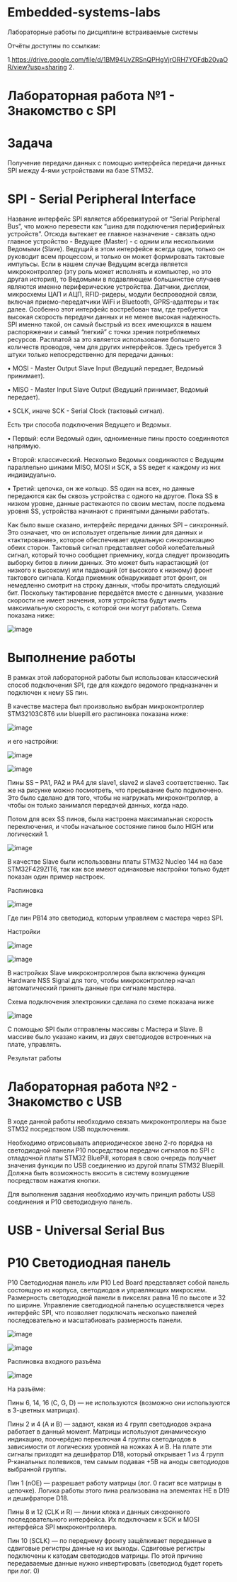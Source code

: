 # Embedded-systems-labs

Лабораторные работы по дисциплине встраиваемые системы

Отчёты доступны по ссылкам:
  
  1.https://drive.google.com/file/d/1BM94UvZRSnQPHgVjrORH7YOFdb20vaOR/view?usp=sharing
  2.

# Лабораторная работа №1 - Знакомство с SPI

# Задача

Получение передачи данных с помощью интерфейса передачи данных SPI между 4-ями устройствами на базе STM32. 

# SPI - Serial Peripheral Interface

Название интерфейс SPI является аббревиатурой от “Serial Peripheral Bus”, что можно перевести как “шина для подключения периферийных устройств”. Отсюда вытекает ее главное назначение - связать одно главное устройство - Ведущее (Master) - с одним или несколькими Ведомыми (Slave). Ведущий в этом интерфейсе всегда один, только он руководит всем процессом, и только он может формировать тактовые импульсы. Если в нашем случае Ведущим всегда является микроконтроллер (эту роль может исполнять и компьютер, но это другая история), то Ведомыми в подавляющем большинстве случаев являются именно периферические устройства. Датчики, дисплеи, микросхемы ЦАП и АЦП, RFID-ридеры, модули беспроводной связи, включая приемо-передатчики WiFi и Bluetooth, GPRS-адаптеры и так далее. Особенно этот интерфейс востребован там, где требуется высокая скорость передачи данных и не менее высокая надежность. SPI именно такой, он самый быстрый из всех имеющихся в нашем распоряжении и самый “легкий” с точки зрения потребляемых ресурсов. Расплатой за это является использование большего количеств проводов, чем для других интерфейсов. Здесь требуется 3 штуки только непосредственно для передачи данных:

  •	MOSI - Master Output Slave Input (Ведущий передает, Ведомый принимает).
  
  •	MISO - Master Input Slave Output (Ведущий принимает, Ведомый передает).
  
  •	SCLK, иначе SCK - Serial Clock (тактовый сигнал).

Есть три способа подключения Ведущего и Ведомых.

  •	Первый: если Ведомый один, одноименные пины просто соединяются напрямую. 
  
  •	Второй: классический. Несколько Ведомых соединяются с Ведущим параллельно шинами MISO, MOSI и SCK, а SS ведет к каждому из них индивидуально.
  
  •	Третий: цепочка, он же кольцо. SS один на всех, но данные передаются как бы сквозь устройства с одного на другое. Пока SS в низком уровне, данные растекаются по своим местам, после подъема уровня SS, устройства начинают с принятыми данными работать. 

Как было выше сказано, интерфейс передачи данных SPI – синхронный. Это означает, что он использует отдельные линии для данных и «тактирование», которое обеспечивает идеальную синхронизацию обеих сторон. Тактовый сигнал представляет собой колебательный сигнал, который точно сообщает приемнику, когда следует производить выборку битов в линии данных. Это может быть нарастающий (от низкого к высокому) или падающий (от высокого к низкому) фронт тактового сигнала. Когда приемник обнаруживает этот фронт, он немедленно смотрит на строку данных, чтобы прочитать следующий бит. Поскольку тактирование передаётся вместе с данными, указание скорости не имеет значения, хотя устройства будут иметь максимальную скорость, с которой они могут работать. Схема показана ниже:

![image](https://github.com/PabloD9026/Embedded-systems-labs/assets/91127156/f2b708e3-bbe3-42c6-bd11-0e4dcffafd7a)

# Выполнение работы

В рамках этой лабораторной работы был использован классический способ подключения SPI, где для каждого ведомого предназначен и подключен к нему SS пин. 

В качестве мастера был произвольно выбран микроконтроллер STM32103C8T6 или bluepill.его распиновка показана ниже:

![image](https://github.com/PabloD9026/Embedded-systems-labs/assets/91127156/f85a9252-0255-4327-9ce8-64cd4fbb5568)

и его настройки:

![image](https://github.com/PabloD9026/Embedded-systems-labs/assets/91127156/6e421f07-35bd-4a5d-ba4e-ce556142fc7c)

![image](https://github.com/PabloD9026/Embedded-systems-labs/assets/91127156/bab42787-5658-49a9-a926-b4ee2c0ddb6e)

Пины SS – PA1, PA2 и PA4 для slave1, slave2 и slave3 соответственно. Так же на рисунке можно посмотреть, что прерывание было подключено. Это было сделано для того, чтобы не нагружать микроконтроллер, а чтобы он только занимался передачей данных, когда надо.

Потом для всех SS пинов, была настроена максимальная скорость переключения, и чтобы начальное состояние пинов было HIGH или логический 1.

![image](https://github.com/PabloD9026/Embedded-systems-labs/assets/91127156/98231520-67c6-45a1-a66d-57065f5aaaec)

В качестве Slave были использованы платы STM32 Nucleo 144 на базе STM32F429ZIT6, так как все имеют одинаковые настройки только будет показан один пример настроек.

Распиновка

![image](https://github.com/PabloD9026/Embedded-systems-labs/assets/91127156/0cb43a50-aba0-4feb-bd7a-2124249eb599)

Где пин PB14 это светодиод, которым управляем с мастера через SPI.

Настройки

![image](https://github.com/PabloD9026/Embedded-systems-labs/assets/91127156/0f60ef12-05f0-4051-ad8b-026fe9328de8)

![image](https://github.com/PabloD9026/Embedded-systems-labs/assets/91127156/49c11c0d-f1ff-400d-a753-2da7596d04de)

В настройках Slave микроконтроллеров была включена функция Hardware NSS Signal для того, чтобы микроконтроллер начал автоматический принять данные при сигнале мастера.

Схема подключения электроники сделана по схеме показана ниже

![image](https://github.com/PabloD9026/Embedded-systems-labs/assets/91127156/f431f20a-6975-4ff7-8f88-1f75d365fc90)

С помощью SPI были отправлены массивы с Мастера и Slave. В массиве было указано каким, из двух светодиодов встроенных на плате, управлять. 

Результат работы

# Лабораторная работа №2 - Знакомство с USB

В ходе данной работы необходимо связать микроконтроллеры на бызе STM32 посредством USB подключения.

Необходимо отрисовывать апериодическое звено 2-го порядка на светодиодной панели P10 посредством передачи сигналов по SPI с отладочной платы STM32 BluePill, которая в свою очередь получает значения функции по USB соединению из другой платы STM32 Bluepill. Должна быть возможность вносить в систему возмущение посредством нажатия кнопки.

Для выполнения задания необходимо изучить принцип работы USB соединения и P10 светодиодную панель.

# USB - Universal Serial Bus



# P10 Светодиодная панель

P10 Светодиодная панель или P10 Led Board представляет собой панель состоящую из корпуса, светодиодов и управляющих микросхем. Размерность светодиодной панели в пикселях равна 16 по высоте и 32 по ширине. Управление светодиодной панелью осуществляется через интерфейс SPI, что позволяет подключать несколько панелей последовательно и масштабиовать размерность панели.

![image](https://github.com/PabloD9026/Embedded-systems-labs/assets/91127156/230f2659-26ea-4239-9b96-57cc598d365f)

![image](https://github.com/PabloD9026/Embedded-systems-labs/assets/91127156/611f7046-9bf6-4dc3-86a0-c60d3860895a)

Распиновка входного разъёма

![image](https://github.com/PabloD9026/Embedded-systems-labs/assets/91127156/b3065a55-d843-4ee5-a29f-c43101d15114)

На разъёме:

  Пины 6, 14, 16 (C, G, D) — не используются (возможно они используются в 3-цветных матрицах).
  
  Пины 2 и 4 (A и B) — задают, какая из 4 групп светодиодов экрана работает в данный момент. Матрицы используют динамическую индикацию, поочерёдно переключая 4 группы светодиодов в зависимости от логических уровней на ножках A и B. На плате эти сигналы приходят на дешифратор D18, который открывает 1 из 4 групп P-канальных полевиков, тем самым подавая +5В на аноды светодиодов выбранной группы.
  
  Пин 1 (nOE) — разрешает работу матрицы (лог. 0 гасит все матрицы в цепочке). Логика работы этого пина реализована на элементах НЕ в D19 и дешифраторе D18.
  
  Пины 8 и 12 (CLK и R) — линии клока и данных синхронного последовательного интерфейса. Их подключаем к SCK и MOSI интерфейса SPI микроконтроллера.
  
  Пин 10 (SCLK) — по переднему фронту защёлкивает переданные в сдвиговые регистры данные на их выходы. Сдвиговые регистры подключены к катодам светодиодов матрицы. По этой причине передаваемые данные нужно инвертировать (светодиод будет гореть при лог. 0)
  















